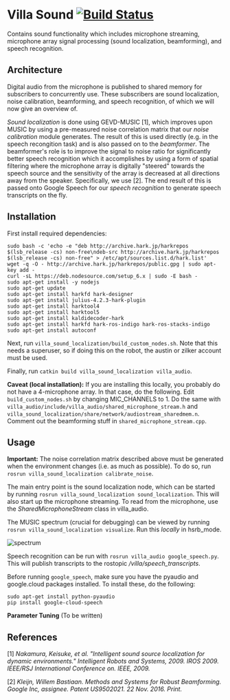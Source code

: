 Villa Sound [![Build Status](https://travis-ci.com/AustinVillaatHome/villa_sound.svg?token=1o9Avy4mGixFuRg9knBP&branch=master)](https://travis-ci.com/AustinVillaatHome/villa_sound)
===========
Contains sound functionality which includes microphone streaming, microphone array signal processing (sound localization, beamforming), and speech recognition.

Architecture
------------
Digital audio from the microphone is published to shared memory for subscribers to concurrently use. These subscribers are sound localization, noise calibration, beamforming, and speech recognition, of which we will now give an overview of.

*Sound localization* is done using GEVD-MUSIC [1], which improves upon MUSIC by using a pre-measured noise correlation matrix that our *noise calibration* module generates. The result of this is used directly (e.g. in the speech recongition task) and is also passed on to the *beamformer*. The beamformer's role is to improve the signal to noise ratio for significantly better speech recognition which it accomplishes by using a form of spatial filtering where the microphone array is digitally "steered" towards the speech source and the sensitivity of the array is decreased at all directions away from the speaker. Specifically, we use [2]. The end result of this is passed onto Google Speech for our *speech recognition* to generate speech transcripts on the fly.

Installation
------------
First install required dependencies:

    sudo bash -c 'echo -e "deb http://archive.hark.jp/harkrepos $(lsb_release -cs) non-free\ndeb-src http://archive.hark.jp/harkrepos $(lsb_release -cs) non-free" > /etc/apt/sources.list.d/hark.list'
    wget -q -O - http://archive.hark.jp/harkrepos/public.gpg | sudo apt-key add -
    curl -sL https://deb.nodesource.com/setup_6.x | sudo -E bash -
    sudo apt-get install -y nodejs
    sudo apt-get update
    sudo apt-get install harkfd hark-designer
    sudo apt-get install julius-4.2.3-hark-plugin
    sudo apt-get install harktool4
    sudo apt-get install harktool5
    sudo apt-get install kaldidecoder-hark
    sudo apt-get install harkfd hark-ros-indigo hark-ros-stacks-indigo
    sudo apt-get install autoconf

Next, run `villa_sound_localization/build_custom_nodes.sh`. Note that this needs a superuser, so if doing this on the robot, the austin or zilker account must be used.

Finally, run `catkin build villa_sound_localization villa_audio`.

**Caveat (local installation):** If you are installing this locally, you probably do not have a 4-microphone array. In that case, do the following. Edit `build_custom_nodes.sh` by changing MIC_CHANNELS to 1. Do the same with `villa_audio/include/villa_audio/shared_microphone_stream.h` and `villa_sound_localization/share/network/audiostream_sharedmem.n`. Comment out the beamforming stuff in `shared_microphone_stream.cpp`.

Usage
-----
**Important:** The noise correlation matrix described above must be generated when the environment changes (i.e. as much as possible). To do so, run `rosrun villa_sound_localization calibrate_noise`.

The main entry point is the sound localization node, which can be started by running `rosrun villa_sound_localization sound_localization`. This will also start up the microphone streaming. To read from the microphone, use the *SharedMicrophoneStream* class in villa_audio.

The MUSIC spectrum (crucial for debugging) can be viewed by running `rosrun villa_sound_localization visualize`. Run this *locally* in hsrb_mode.

![spectrum](https://user-images.githubusercontent.com/2482629/27843577-d6d258e8-60da-11e7-83af-dd97d06f36f9.png)

Speech recognition can be run with `rosrun villa_audio google_speech.py`. This will publish transcripts to the rostopic */villa/speech_transcripts*.

Before running `google_speech`, make sure you have the pyaudio and google.cloud packages installed.
To install these, do the following:

	sudo apt-get install python-pyaudio
	pip install google-cloud-speech

**Parameter Tuning**
(To be written)

References
----------
[1] *Nakamura, Keisuke, et al. "Intelligent sound source localization for dynamic environments." Intelligent Robots and Systems, 2009. IROS 2009. IEEE/RSJ International Conference on. IEEE, 2009.*

[2]  *Kleijn, Willem Bastiaan. Methods and Systems for Robust Beamforming. Google Inc, assignee. Patent US9502021. 22 Nov. 2016. Print.*
